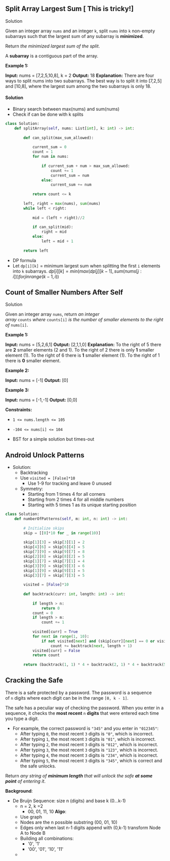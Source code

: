 
## Split Array Largest Sum [ This is tricky!]

Solution

Given an integer array `nums` and an integer `k`, split `nums` into `k` non-empty subarrays such that the largest sum of any subarray is **minimized**.

Return _the minimized largest sum of the split_.

A **subarray** is a contiguous part of the array.

**Example 1:**

**Input:** nums = [7,2,5,10,8], k = 2
**Output:** 18
**Explanation:** There are four ways to split nums into two subarrays.
The best way is to split it into [7,2,5] and [10,8], where the largest sum among the two subarrays is only 18.



#### Solution
- Binary search between max(nums) and sum(nums)
- Check if can be done with k splits
```python
class Solution:
    def splitArray(self, nums: List[int], k: int) -> int:
        
        def can_split(max_sum_allowed):
            
            current_sum = 0
            count = 1 
            for num in nums:
                
                if current_sum + num > max_sum_allowed:
                    count += 1
                    current_sum = num
                else:
                    current_sum += num
        
            return count <= k
        
        left, right = max(nums), sum(nums)
        while left < right:
            
            mid = (left + right)//2
            
            if can_split(mid):
                right = mid
            else:
                left = mid + 1
                
        return left
```

- DP formula
- Let `dp[i][k]` = minimum largest sum when splitting the first `i` elements into `k` subarrays.
$dp[i][k] = min(
    max(dp[j][k-1], sum(nums[j:i]))
    for j in range(k-1, i)
)$


## Count of Smaller Numbers After Self

Solution

Given an integer array `nums`, return _an integer array_ `counts` _where_ `counts[i]` _is the number of smaller elements to the right of_ `nums[i]`.

**Example 1:**

**Input:** nums = [5,2,6,1]
**Output:** [2,1,1,0]
**Explanation:**
To the right of 5 there are **2** smaller elements (2 and 1).
To the right of 2 there is only **1** smaller element (1).
To the right of 6 there is **1** smaller element (1).
To the right of 1 there is **0** smaller element.

**Example 2:**

**Input:** nums = [-1]
**Output:** [0]

**Example 3:**

**Input:** nums = [-1,-1]
**Output:** [0,0]

**Constraints:**

- `1 <= nums.length <= 105`
- `-104 <= nums[i] <= 104`


- BST for a simple solution but times-out


## Android Unlock Patterns

- Solution:
	- Backtracking
	- Use ```visited = [False]*10```
		- Use 1-9 for tracking and leave 0 unused
	- Symmetry:
		- Starting from 1 times 4 for all corners
		- Starting from 2 times 4 for all middle numbers
		- Starting with 5 times 1 as its unique starting position

```python
class Solution:
    def numberOfPatterns(self, m: int, n: int) -> int:
        
        # Initialize skips
        skip = [[0]*10 for _ in range(10)]
        
        skip[1][3] = skip[3][1] = 2
        skip[4][6] = skip[6][4] = 5
        skip[7][9] = skip[9][7] = 8
        skip[2][8] = skip[8][2] = 5
        skip[1][7] = skip[7][1] = 4
        skip[3][9] = skip[9][3] = 6
        skip[1][9] = skip[9][1] = 5
        skip[3][7] = skip[7][3] = 5
        
        visited = [False]*10
        
        def backtrack(curr: int, length: int) -> int:
            
            if length > n:
                return 0
            count = 0
            if length > m:
                count += 1
                
            visited[curr] = True
            for next in range(1, 10):
                if not visited[next] and (skip[curr][next] == 0 or visited[skip[curr][next]]):
                    count += backtrack(next, length + 1)
            visited[curr] = False
            return count
        
        return (backtrack(1, 1) * 4 + backtrack(2, 1) * 4 + backtrack(5, 1))
```


## Cracking the Safe

There is a safe protected by a password. The password is a sequence of `n` digits where each digit can be in the range `[0, k - 1]`.

The safe has a peculiar way of checking the password. When you enter in a sequence, it checks the **most recent** `n` **digits** that were entered each time you type a digit.

- For example, the correct password is `"345"` and you enter in `"012345"`:
    - After typing `0`, the most recent `3` digits is `"0"`, which is incorrect.
    - After typing `1`, the most recent `3` digits is `"01"`, which is incorrect.
    - After typing `2`, the most recent `3` digits is `"012"`, which is incorrect.
    - After typing `3`, the most recent `3` digits is `"123"`, which is incorrect.
    - After typing `4`, the most recent `3` digits is `"234"`, which is incorrect.
    - After typing `5`, the most recent `3` digits is `"345"`, which is correct and the safe unlocks.

Return _any string of **minimum length** that will unlock the safe **at some point** of entering it_.

**Background**:
- De Bruijn Sequence: size n (digits) and base k (0...k-1)
	- n = 2, k =2
		- 00, 01, 11, 10
**Algo**:
	- Use graph
	- Nodes are the n possible substring (00, 01, 10)
	- Edges only when last n-1 digits append with (0,k-1) transform Node A to Node B
	- Building all combinations:
		- '0', '1'
		- '00', '01', '10', '11'
	- 